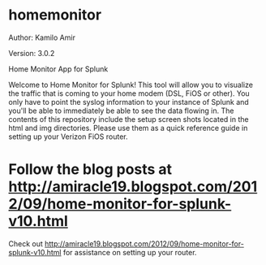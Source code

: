 homemonitor
===========

Author: Kamilo Amir

Version: 3.0.2

Home Monitor App for Splunk

Welcome to Home Monitor for Splunk! This tool will allow you to visualize the traffic that is coming to your home modem (DSL, FiOS or other).  You only have to point the syslog information to your instance of Splunk and you'll be able to immediately be able to see the data flowing in. The contents of this repository include the setup screen shots located in the html and img directories.  Please use them as a quick reference guide in setting up your Verizon FiOS router.  


Follow the blog posts at http://amiracle19.blogspot.com/2012/09/home-monitor-for-splunk-v10.html
=======
Check out http://amiracle19.blogspot.com/2012/09/home-monitor-for-splunk-v10.html for assistance on setting up your router.

